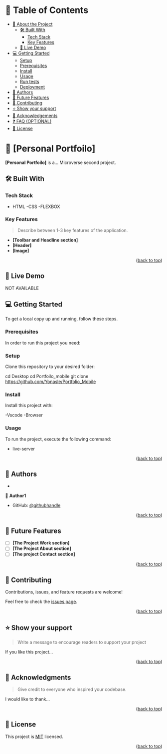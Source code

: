 # 📗 Table of Contents

- [📖 About the Project](#about-project)
  - [🛠 Built With](#built-with)
    - [Tech Stack](#tech-stack)
    - [Key Features](#key-features)
  - [🚀 Live Demo](#live-demo)
- [💻 Getting Started](#getting-started)
  - [Setup](#setup)
  - [Prerequisites](#prerequisites)
  - [Install](#install)
  - [Usage](#usage)
  - [Run tests](#run-tests)
  - [Deployment](#triangular_flag_on_post-deployment)
- [👥 Authors](#authors)
- [🔭 Future Features](#future-features)
- [🤝 Contributing](#contributing)
- [⭐️ Show your support](#support)
- [🙏 Acknowledgements](#acknowledgements)
- [❓ FAQ (OPTIONAL)](#faq)
- [📝 License](#license)

<!-- PROJECT DESCRIPTION -->

# 📖 [Personal Portfoilo] <a name="about-project"></a>

**[Personal Portfoilo]** is a... Microverse second project.

## 🛠 Built With <a name="built-with"></a>

### Tech Stack <a name="tech-stack"></a>

- HTML
-CSS
-FLEXBOX
<!-- Features -->

### Key Features <a name="key-features"></a>

> Describe between 1-3 key features of the application.

- **[Toolbar and Headline section]**
- **[Header]**
- **[Image]**

<p align="right">(<a href="#readme-top">back to top</a>)</p>

<!-- LIVE DEMO -->

## 🚀 Live Demo <a name="live-demo"></a>

NOT AVAILABLE

<!-- GETTING STARTED -->

## 💻 Getting Started <a name="getting-started"></a>

To get a local copy up and running, follow these steps.

### Prerequisites

In order to run this project you need:

### Setup

Clone this repository to your desired folder:

cd Desktop
cd Portfoilo_mobile
git clone https://github.com/Yonasle/Portfolio_Mobile

### Install

Install this project with:

-Vscode
-Browser

### Usage

To run the project, execute the following command:

- live-server

<p align="right">(<a href="#readme-top">back to top</a>)</p>

<!-- AUTHORS -->

## 👥 Authors <a name="authors"></a>

-

👤 **Author1**

- GitHub: [@githubhandle](https://github.com/Yonasle/)

<p align="right">(<a href="#readme-top">back to top</a>)</p>

## 🔭 Future Features <a name="future-features"></a>

- [ ] **[The Project Work section]**
- [ ] **[The Project About section]**
- [ ] **[The project Contact section]**

<p align="right">(<a href="#readme-top">back to top</a>)</p>

<!-- CONTRIBUTING -->

## 🤝 Contributing <a name="contributing"></a>

Contributions, issues, and feature requests are welcome!

Feel free to check the [issues page](../../issues/).

<p align="right">(<a href="#readme-top">back to top</a>)</p>

<!-- SUPPORT -->

## ⭐️ Show your support <a name="support"></a>

> Write a message to encourage readers to support your project

If you like this project...

<p align="right">(<a href="#readme-top">back to top</a>)</p>

<!-- ACKNOWLEDGEMENTS -->

## 🙏 Acknowledgments <a name="acknowledgements"></a>

> Give credit to everyone who inspired your codebase.

I would like to thank...

<p align="right">(<a href="#readme-top">back to top</a>)</p>

<!-- LICENSE -->

## 📝 License <a name="license"></a>

This project is [MIT](./MIT.md) licensed.

<p align="right">(<a href="#readme-top">back to top</a>)</p>
